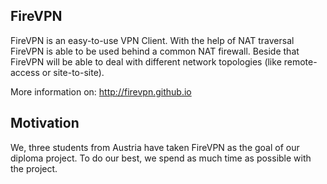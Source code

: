 ## FireVPN

FireVPN is an easy-to-use VPN Client. 
With the help of NAT traversal FireVPN is able to be used behind a common NAT firewall. Beside that FireVPN will be able to deal with different network topologies (like remote-access or site-to-site).

More information on: http://firevpn.github.io

## Motivation

We, three students from Austria have taken FireVPN as the goal of our diploma project. To do our best, we spend as much time as possible with the project. 

